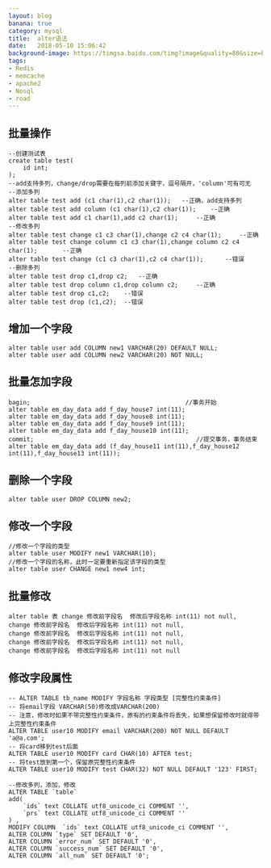 ```yaml
---
layout: blog
banana: true
category: mysql
title:  alter语法
date:   2018-05-10 15:06:42
background-image: https://timgsa.baidu.com/timg?image&quality=80&size=b9999_10000&sec=1522814578385&di=d03f2a1697b0d00da1512cc46c087e91&imgtype=0&src=http%3A%2F%2Fpic46.nipic.com%2F20140818%2F11093013_140247415000_2.jpg
tags:
- Redis
- memcache
- apache2
- Nosql
- road
---
```

## 批量操作

    --创建测试表
    create table test(
        id int;
    );
    --add支持多列，change/drop需要在每列前添加关键字，逗号隔开，'column'可有可无
    --添加多列
    alter table test add (c1 char(1),c2 char(1));   --正确，add支持多列
    alter table test add column (c1 char(1),c2 char(1));    --正确
    alter table test add c1 char(1),add c2 char(1);     --正确
    --修改多列
    alter table test change c1 c3 char(1),change c2 c4 char(1);     --正确
    alter table test change column c1 c3 char(1),change column c2 c4 char(1);       --正确
    alter table test change (c1 c3 char(1),c2 c4 char(1));      --错误
    --删除多列
    alter table test drop c1,drop c2;   --正确
    alter table test drop column c1,drop column c2;     --正确
    alter table test drop c1,c2;    --错误
    alter table test drop (c1,c2);  --错误
    
    
## 增加一个字段

    alter table user add COLUMN new1 VARCHAR(20) DEFAULT NULL; 
    alter table user add COLUMN new2 VARCHAR(20) NOT NULL;
    
## 批量怎加字段 

    bagin;                                           //事务开始
    alter table em_day_data add f_day_house7 int(11);
    alter table em_day_data add f_day_house8 int(11);
    alter table em_day_data add f_day_house9 int(11);
    alter table em_day_data add f_day_house10 int(11);
    commit;                                             //提交事务，事务结束
    alter table em_day_data add (f_day_house11 int(11),f_day_house12 int(11),f_day_house13 int(11));  

## 删除一个字段  

    alter table user DROP COLUMN new2;
    
## 修改一个字段    

    //修改一个字段的类型
    alter table user MODIFY new1 VARCHAR(10);
    //修改一个字段的名称，此时一定要重新指定该字段的类型
    alter table user CHANGE new1 new4 int;
    
## 批量修改
    
    alter table 表 change 修改前字段名  修改后字段名称 int(11) not null,
    change 修改前字段名  修改后字段名称 int(11) not null,
    change 修改前字段名  修改后字段名称 int(11) not null,
    change 修改前字段名  修改后字段名称 int(11) not null,
    change 修改前字段名  修改后字段名称 int(11) not null
    
## 修改字段属性

    -- ALTER TABLE tb_name MODIFY 字段名称 字段类型 [完整性约束条件]
    -- 将email字段 VARCHAR(50)修改成VARCHAR(200)
    -- 注意，修改时如果不带完整性约束条件，原有的约束条件将丢失，如果想保留修改时就得带上完整性约束条件
    ALTER TABLE user10 MODIFY email VARCHAR(200) NOT NULL DEFAULT 'a@a.com';
    -- 将card移到test后面
    ALTER TABLE user10 MODIFY card CHAR(10) AFTER test;
    -- 将test放到第一个，保留原完整性约束条件
    ALTER TABLE user10 MODIFY test CHAR(32) NOT NULL DEFAULT '123' FIRST;
    
    --修改多列，添加，修改
    ALTER TABLE `table` 
    add(
        `ids` text COLLATE utf8_unicode_ci COMMENT '',
        `prs` text COLLATE utf8_unicode_ci COMMENT ''
    ) , 
    MODIFY COLUMN  `ids` text COLLATE utf8_unicode_ci COMMENT '',
    ALTER COLUMN `type` SET DEFAULT '0',
    ALTER COLUMN `error_num` SET DEFAULT '0',
    ALTER COLUMN `success_num` SET DEFAULT '0',
    ALTER COLUMN `all_num` SET DEFAULT '0';